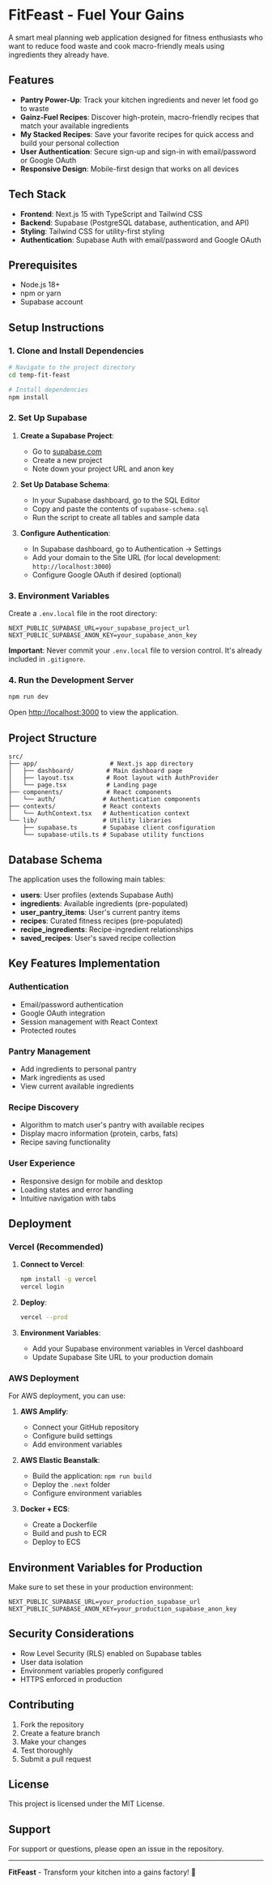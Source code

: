 # FitFeast - Fuel Your Gains

A smart meal planning web application designed for fitness enthusiasts who want to reduce food waste and cook macro-friendly meals using ingredients they already have.

## Features

- **Pantry Power-Up**: Track your kitchen ingredients and never let food go to waste
- **Gainz-Fuel Recipes**: Discover high-protein, macro-friendly recipes that match your available ingredients
- **My Stacked Recipes**: Save your favorite recipes for quick access and build your personal collection
- **User Authentication**: Secure sign-up and sign-in with email/password or Google OAuth
- **Responsive Design**: Mobile-first design that works on all devices

## Tech Stack

- **Frontend**: Next.js 15 with TypeScript and Tailwind CSS
- **Backend**: Supabase (PostgreSQL database, authentication, and API)
- **Styling**: Tailwind CSS for utility-first styling
- **Authentication**: Supabase Auth with email/password and Google OAuth

## Prerequisites

- Node.js 18+ 
- npm or yarn
- Supabase account

## Setup Instructions

### 1. Clone and Install Dependencies

```bash
# Navigate to the project directory
cd temp-fit-feast

# Install dependencies
npm install
```

### 2. Set Up Supabase

1. **Create a Supabase Project**:
   - Go to [supabase.com](https://supabase.com)
   - Create a new project
   - Note down your project URL and anon key

2. **Set Up Database Schema**:
   - In your Supabase dashboard, go to the SQL Editor
   - Copy and paste the contents of `supabase-schema.sql`
   - Run the script to create all tables and sample data

3. **Configure Authentication**:
   - In Supabase dashboard, go to Authentication → Settings
   - Add your domain to the Site URL (for local development: `http://localhost:3000`)
   - Configure Google OAuth if desired (optional)

### 3. Environment Variables

Create a `.env.local` file in the root directory:

```env
NEXT_PUBLIC_SUPABASE_URL=your_supabase_project_url
NEXT_PUBLIC_SUPABASE_ANON_KEY=your_supabase_anon_key
```

**Important**: Never commit your `.env.local` file to version control. It's already included in `.gitignore`.

### 4. Run the Development Server

```bash
npm run dev
```

Open [http://localhost:3000](http://localhost:3000) to view the application.

## Project Structure

```
src/
├── app/                    # Next.js app directory
│   ├── dashboard/         # Main dashboard page
│   ├── layout.tsx         # Root layout with AuthProvider
│   └── page.tsx           # Landing page
├── components/            # React components
│   └── auth/             # Authentication components
├── contexts/             # React contexts
│   └── AuthContext.tsx   # Authentication context
└── lib/                  # Utility libraries
    ├── supabase.ts       # Supabase client configuration
    └── supabase-utils.ts # Supabase utility functions
```

## Database Schema

The application uses the following main tables:

- **users**: User profiles (extends Supabase Auth)
- **ingredients**: Available ingredients (pre-populated)
- **user_pantry_items**: User's current pantry items
- **recipes**: Curated fitness recipes (pre-populated)
- **recipe_ingredients**: Recipe-ingredient relationships
- **saved_recipes**: User's saved recipe collection

## Key Features Implementation

### Authentication
- Email/password authentication
- Google OAuth integration
- Session management with React Context
- Protected routes

### Pantry Management
- Add ingredients to personal pantry
- Mark ingredients as used
- View current available ingredients

### Recipe Discovery
- Algorithm to match user's pantry with available recipes
- Display macro information (protein, carbs, fats)
- Recipe saving functionality

### User Experience
- Responsive design for mobile and desktop
- Loading states and error handling
- Intuitive navigation with tabs

## Deployment

### Vercel (Recommended)

1. **Connect to Vercel**:
   ```bash
   npm install -g vercel
   vercel login
   ```

2. **Deploy**:
   ```bash
   vercel --prod
   ```

3. **Environment Variables**:
   - Add your Supabase environment variables in Vercel dashboard
   - Update Supabase Site URL to your production domain

### AWS Deployment

For AWS deployment, you can use:

1. **AWS Amplify**:
   - Connect your GitHub repository
   - Configure build settings
   - Add environment variables

2. **AWS Elastic Beanstalk**:
   - Build the application: `npm run build`
   - Deploy the `.next` folder
   - Configure environment variables

3. **Docker + ECS**:
   - Create a Dockerfile
   - Build and push to ECR
   - Deploy to ECS

## Environment Variables for Production

Make sure to set these in your production environment:

```env
NEXT_PUBLIC_SUPABASE_URL=your_production_supabase_url
NEXT_PUBLIC_SUPABASE_ANON_KEY=your_production_supabase_anon_key
```

## Security Considerations

- Row Level Security (RLS) enabled on Supabase tables
- User data isolation
- Environment variables properly configured
- HTTPS enforced in production

## Contributing

1. Fork the repository
2. Create a feature branch
3. Make your changes
4. Test thoroughly
5. Submit a pull request

## License

This project is licensed under the MIT License.

## Support

For support or questions, please open an issue in the repository.

---

**FitFeast** - Transform your kitchen into a gains factory! 💪
